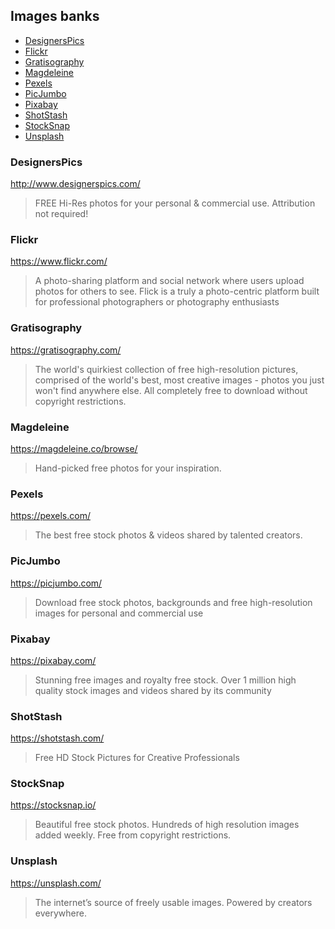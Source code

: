 ## Images banks


- <a href="#designerspics">DesignersPics</a>
- <a href="#flickr">Flickr</a>
- <a href="#gratisography">Gratisography</a>
- <a href="#magdeleine">Magdeleine</a>
- <a href="#pexels">Pexels</a>
- <a href="#picjumbo">PicJumbo</a>
- <a href="#pixabay">Pixabay</a>
- <a href="#shotstash">ShotStash</a>
- <a href="#stocksnap">StockSnap</a>
- <a href="#unsplash">Unsplash</a>

### DesignersPics
<http://www.designerspics.com/>

> FREE Hi-Res photos for your personal & commercial use. Attribution not
> required!

### Flickr
<https://www.flickr.com/>

> A photo-sharing platform and social network where users upload photos for
> others to see. Flick is a truly a photo-centric platform built for
> professional photographers or photography enthusiasts

### Gratisography
<https://gratisography.com/>

> The world's quirkiest collection of free high-resolution pictures, comprised
> of the world's best, most creative images - photos you just won't find
> anywhere else. All completely free to download without copyright
> restrictions.

### Magdeleine
<https://magdeleine.co/browse/>

> Hand-picked free photos for your inspiration.

### Pexels
<https://pexels.com/>

> The best free stock photos & videos shared by talented creators.

### PicJumbo
<https://picjumbo.com/>

> Download free stock photos, backgrounds and free high-resolution images for
> personal and commercial use

### Pixabay
<https://pixabay.com/>

> Stunning free images and royalty free stock. Over 1 million high quality
> stock images and videos shared by its community

### ShotStash
<https://shotstash.com/>

> Free HD Stock Pictures for Creative Professionals

### StockSnap
<https://stocksnap.io/>

> Beautiful free stock photos. Hundreds of high resolution images added weekly.
> Free from copyright restrictions.

### Unsplash
<https://unsplash.com/>

> The internet’s source of freely usable images. Powered by creators
> everywhere.

